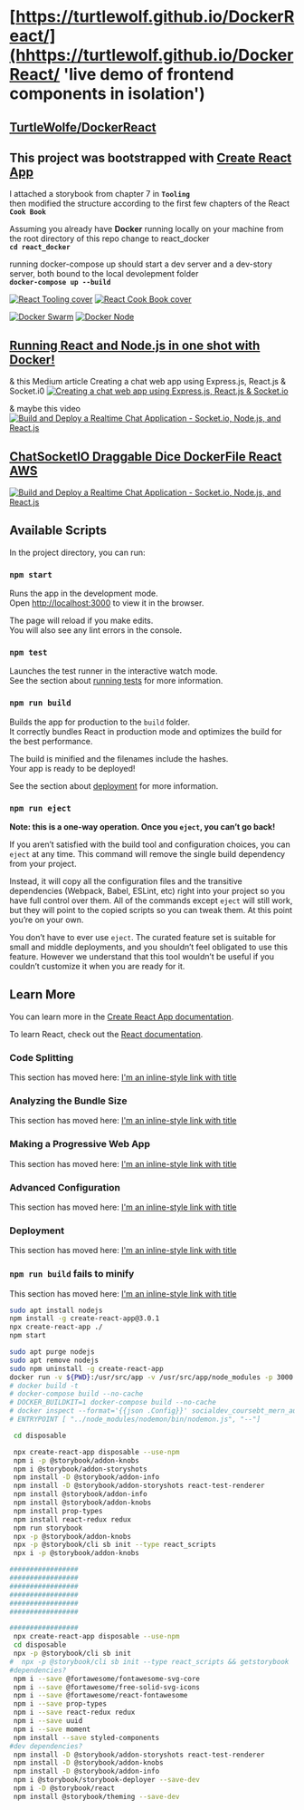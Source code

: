 # [https://turtlewolf.github.io/DockerReact/](hhttps://turtlewolf.github.io/DockerReact/ 'live demo of frontend components in isolation')

## [TurtleWolfe/DockerReact](https://github.com/TurtleWolf/DockerReact 'code repo')

## This project was bootstrapped with [Create React App](https://github.com/facebook/create-react-app)

I attached a storybook from chapter 7 in **`Tooling`**  
then modified the structure according to the first few chapters of the React **`Cook Book`**

Assuming you already have **Docker** running locally on your machine
from the root directory of this repo change to react_docker  
**`cd react_docker`**

running docker-compose up should start a dev server
and a dev-story server, both bound
to the local devolepment folder  
**`docker-compose up --build`**

[![React Tooling cover](/ReferenceNotes/Images/ReactTooling.png 'React 16 Tooling covers the most important tools, utilities, and libraries that every React developer needs to know — in detail. By Adam Boduch, April 2018')](https://subscription.packtpub.com/book/web_development/9781788835015 'By Carlos Santana Roldán August 2018c')
[![React Cook Book cover](https://raw.githubusercontent.com/TurtleWolf/react_scaffolding/master/ReactCookBook.png 'React Cook Book By Carlos Santana Roldán August 2018')](https://subscription.packtpub.com/book/web-development/9781783980727 'By Carlos Santana Roldán August 2018c')

[![Docker Swarm](ReferenceNotes/Images/Docker_Swarm.png 'Build, test, deploy containers with the best mega-course on Docker, Kubernetes, Compose, Swarm and Registry using DevOps ')](https://www.udemy.com/course/docker-mastery 'By Carlos Santana Roldán August 2018c')
[![Docker Node](/ReferenceNotes//Images/DockerNode.png 'Build, test, deploy Node for Docker, Kubernetes, Swarm, and ARM with the latest DevOps practices from a container expert ')](https://www.udemy.com/course/docker-mastery-for-nodejs 'By Carlos Santana Roldán August 2018c')

## [Running React and Node.js in one shot with Docker!](https://dev.to/numtostr/running-react-and-node-js-in-one-shot-with-docker-3o09 'In this post looking at the docker way of running React and Node.js. This is a kind of advance development setup and I hope you already installed and know the basics of docker and docker-compose. If you want to know more about docker head over to docker.com')

& this Medium article Creating a chat web app using Express.js, React.js & Socket.i0
[![Creating a chat web app using Express.js, React.js & Socket.io](/ReferenceNotes/Images/antonio-article.png 'Creating a chat web app using Express.js, React.js & Socket.i')](https://medium.com/signature-networks/creating-a-chat-web-app-using-express-js-react-js-socket-io-1b01100a8ea5 'Antonio Erdeljac')

& maybe this video  
[![Build and Deploy a Realtime Chat Application - Socket.io, Node.js, and React.js](/ReferenceNotes/Images/mastery-video.png 'Build and Deploy a Realtime Chat Application - Socket.io, Node.js, and React.js')](https://youtu.be/ZwFA3YMfkoc ' JavaScript Mastery')

## [ChatSocketIO Draggable Dice DockerFile React AWS](http://ec2-52-87-220-90.compute-1.amazonaws.com/ 'Chattain Ship & Crew')

[![Build and Deploy a Realtime Chat Application - Socket.io, Node.js, and React.js](/ReferenceNotes/Images/mastery-video.png 'Chattain Ship & Crew')](http://ec2-52-87-220-90.compute-1.amazonaws.com ' TurtleWolfe.com')

## Available Scripts

In the project directory, you can run:

### `npm start`

Runs the app in the development mode.  
Open [http://localhost:3000](http://localhost:3000) to view it in the browser.

The page will reload if you make edits.  
You will also see any lint errors in the console.

### `npm test`

Launches the test runner in the interactive watch mode.  
See the section about [running tests](https://facebook.github.io/create-react-app/docs/running-tests) for more information.

### `npm run build`

Builds the app for production to the `build` folder.  
It correctly bundles React in production mode and optimizes the build for the best performance.

The build is minified and the filenames include the hashes.  
Your app is ready to be deployed!

See the section about [deployment](https://facebook.github.io/create-react-app/docs/deployment) for more information.

### `npm run eject`

**Note: this is a one-way operation. Once you `eject`, you can’t go back!**

If you aren’t satisfied with the build tool and configuration choices, you can `eject` at any time. This command will remove the single build dependency from your project.

Instead, it will copy all the configuration files and the transitive dependencies (Webpack, Babel, ESLint, etc) right into your project so you have full control over them. All of the commands except `eject` will still work, but they will point to the copied scripts so you can tweak them. At this point you’re on your own.

You don’t have to ever use `eject`. The curated feature set is suitable for small and middle deployments, and you shouldn’t feel obligated to use this feature. However we understand that this tool wouldn’t be useful if you couldn’t customize it when you are ready for it.

## Learn More

You can learn more in the [Create React App documentation](https://facebook.github.io/create-react-app/docs/getting-started).

To learn React, check out the [React documentation](https://reactjs.org/).

### Code Splitting

This section has moved here: [I'm an inline-style link with title](https://facebook.github.io/create-react-app/docs/code-splitting "Google's Homepage")

### Analyzing the Bundle Size

This section has moved here: [I'm an inline-style link with title](https://facebook.github.io/create-react-app/docs/analyzing-the-bundle-size "Google's Homepage")

### Making a Progressive Web App

This section has moved here: [I'm an inline-style link with title](https://facebook.github.io/create-react-app/docs/making-a-progressive-web-app "Google's Homepage")

### Advanced Configuration

This section has moved here: [I'm an inline-style link with title](https://facebook.github.io/create-react-app/docs/advanced-configuration "Google's Homepage")

### Deployment

This section has moved here: [I'm an inline-style link with title](https://facebook.github.io/create-react-app/docs/deployment "Google's Homepage")

### `npm run build` fails to minify

This section has moved here: [I'm an inline-style link with title](https://facebook.github.io/create-react-app/docs/troubleshooting#npm-run-build-fails-to-minify "Google's Homepage")

```bash
sudo apt install nodejs
npm install -g create-react-app@3.0.1
npx create-react-app ./
npm start
```

```bash
sudo apt purge nodejs
sudo apt remove nodejs
sudo npm uninstall -g create-react-app
docker run -v ${PWD}:/usr/src/app -v /usr/src/app/node_modules -p 3000:3000 --rm react_scaffolding:dev
# docker build -t
# docker-compose build --no-cache
# DOCKER_BUILDKIT=1 docker-compose build --no-cache
# docker inspect --format='{{json .Config}}' socialdev_coursebt_mern_auth_1 | jq
# ENTRYPOINT [ "../node_modules/nodemon/bin/nodemon.js", "--"]
```

```bash
 cd disposable

 npx create-react-app disposable --use-npm
 npm i -p @storybook/addon-knobs
 npm i @storybook/addon-storyshots
 npm install -D @storybook/addon-info
 npm install -D @storybook/addon-storyshots react-test-renderer
 npm install @storybook/addon-info
 npm install @storybook/addon-knobs
 npm install prop-types
 npm install react-redux redux
 npm run storybook
 npx -p @storybook/addon-knobs
 npx -p @storybook/cli sb init --type react_scripts
 npx i -p @storybook/addon-knobs

#################
#################
#################
#################
#################
#################

#################
 npx create-react-app disposable --use-npm
 cd disposable
 npx -p @storybook/cli sb init
#  npx -p @storybook/cli sb init --type react_scripts && getstorybook
#dependencies?
 npm i --save @fortawesome/fontawesome-svg-core
 npm i --save @fortawesome/free-solid-svg-icons
 npm i --save @fortawesome/react-fontawesome
 npm i --save prop-types
 npm i --save react-redux redux
 npm i --save uuid
 npm i --save moment
 npm install --save styled-components
#dev dependencies?
 npm install -D @storybook/addon-storyshots react-test-renderer
 npm install -D @storybook/addon-knobs
 npm install -D @storybook/addon-info
 npm i @storybook/storybook-deployer --save-dev
 npm i -D @storybook/react
 npm install @storybook/theming --save-dev
```
